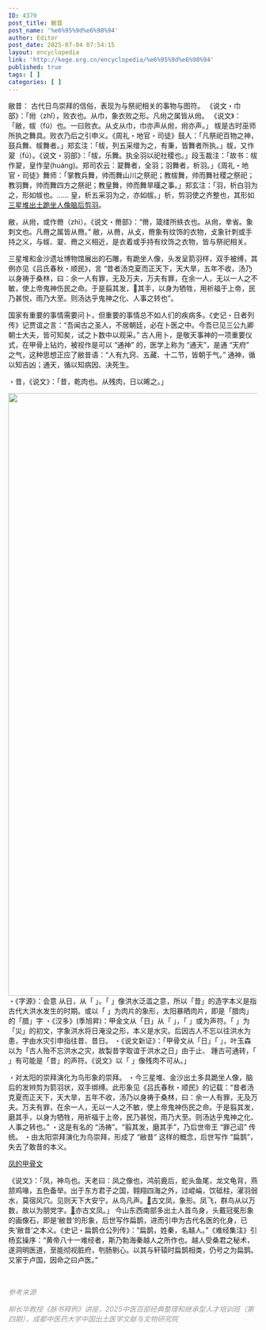 ```yaml
---
ID: 4379
post_title: 敝昔
post_name: '%e6%95%9d%e6%98%94'
author: Editor
post_date: 2025-07-04 07:54:15
layout: encyclopedia
link: 'http://kege.org.cn/encyclopedia/%e6%95%9d%e6%98%94'
published: true
tags: [ ]
categories: [ ]
---
```

敝昔：
古代日鸟崇拜的信俗，表现为与祭祀相关的事物与图符。
《说文・巾部》：「㡀（zhǐ），败衣也。从巾，象衣败之形。凡㡀之属皆从㡀。
《说文》：「敝，帗（fú）也。一曰败衣。从攴从巾，巾亦声从㡀，㡀亦声。」
帗是古时巫师所执之舞具。败衣乃后之引申义。《周礼・地官・司徒》鼓人：「凡祭祀百物之神，鼓兵舞、帗舞者。」郑玄注：「帗，列五采缯为之，有秉，皆舞者所执。」帗，又作翇（fú）。《说文・羽部》：「帗，乐舞。执全羽以祀社稷也。」段玉裁注：「故书：帗作翇，皇作䍿(huáng)。郑司农云：翇舞者，全羽；羽舞者，析羽。」《周礼・地官・司徒》舞师：「掌教兵舞，帅而舞山川之祭祀；教帗舞，帅而舞社稷之祭祀；教羽舞，帅而舞四方之祭祀；教皇舞，帅而舞旱暵之事。」郑玄注：「羽，析白羽为之，形如帗也。…… 皇，析五采羽为之，亦如帗。」析，剪羽使之齐整也，其形如<a href="https://github.com/tomxiongs/kegeorgcn/blob/master/pictures/%E4%B8%89%E6%98%9F%E5%A0%86%E5%87%BA%E5%9C%9F%E8%B7%AA%E5%9D%90%E4%BA%BA%E5%83%8F%E8%84%91%E5%90%8E%E5%89%AA%E7%BE%BD.PNG">三星堆出土跪坐人像脑后剪羽</a>。

敝，从㡀，或作黹（zhì）。《说文・黹部》：“黹，箴缕所紩衣也。从㡀，丵省。象刺文也。凡黹之属皆从黹。” 敝，从黹，从攴，黹象有纹饰的衣物，攴象针刺或手持之义，与帗、翇、黹之义相近，是衣着或手持有纹饰之衣物，皆与祭祀相关。

三星堆和金沙遗址博物馆展出的石雕，有跪坐人像，头发呈箭羽样，双手被缚，其例亦见《吕氏春秋・顺民》，言 “昔者汤克夏而正天下，天大旱，五年不收，汤乃以身祷于桑林，曰：余一人有罪，无及万夫，万夫有罪，在余一人，无以一人之不敏，使上帝鬼神伤民之命。于是翦其发，𨟖其手，以身为牺牲，用祈福于上帝，民乃甚悦，雨乃大至。则汤达乎鬼神之化、人事之转也”。

国家有重要的事情需要问卜，但重要的事情总不如人们的疾病多。《史记・日者列传》记贾谊之言：“吾闻古之圣人，不居朝廷，必在卜医之中。今吾已见三公九卿朝士大夫，皆可知矣，试之卜数中以观采。” 古人用卜，是敬天事神的一项重要仪式，在甲骨上钻灼，被视作是可以 “通神” 的，医学上称为 “通天”，是通 “天府” 之气，这种思想正应了敝昔语：“人有九窍、五藏、十二节，皆朝于气。” 通神，循以知吉凶；通天，循以知病因、决死生。

・昔，《说文》：「昔，乾肉也。从残肉，日以晞之。」

<img class="alignnone size-full" src="https://github.com/tomxiongs/kegeorgcn/blob/master/pictures/%E6%98%94.PNG?raw=true" width="1883" height="1215" />
・《字源》：会意 从日，从「 」。「 」像洪水泛滥之意，所以「昔」的造字本义是指古代大洪水发生的时期。或以「 」为肉片的象形，太阳暴晒肉片，即是「腊肉」的「腊」字
・《汉多》(季旭昇)：甲金文从「日」从「 」，「 」或为声符。「 」为「災」的初文，字象洪水将日淹没之形，本义是水灾。后因古人不忘以往洪水为患，字由水灾引申指往昔、昔日。
・《说文新证》：「甲骨文从「日」「 」，叶玉森以为「古人殆不忘洪水之灾，故製昔字取谊于洪水之日」由于止、 踵古可通转，「 」有可能是「昔」的声符。《说文》以「 」像残肉不可从。」

・对太阳的崇拜演化为鸟形象的崇拜。
・今三星堆、金沙出土多具跪坐人像，脑后的发辫剪为箭羽状，双手绑缚。此形象见《吕氏春秋・顺民》的记载：“昔者汤克夏而正天下，天大旱，五年不收，汤乃以身祷于桑林，曰：余一人有罪，无及万夫。万夫有罪，在余一人，无以一人之不敏，使上帝鬼神伤民之命。于是翦其发，磨其手，以身为牺牲，用祈福于上帝，民乃甚悦，雨乃大至。则汤达乎鬼神之化、人事之转也。”
・这是有名的 “汤祷”。“翦其发，磨其手”，乃后世帝王 “罪己诏” 传统。
・由太阳崇拜演化为鸟崇拜，形成了 “敝昔” 这样的概念，后世写作 “扁鹊”，失去了敢昔的本义。

<a href="https://github.com/tomxiongs/kegeorgcn/blob/master/pictures/%E5%87%A400.PNG">凤的甲骨文</a>

《说文》：「凤，神鸟也。天老曰：凤之像也，鸿前鹿后，蛇头鱼尾，龙文龟背，燕颔鸡喙，五色备举。出于东方君子之国，翱翔四海之外，过崐崘，饮砥柱，濯羽弱水，莫宿风穴。见则天下大安宁。从鸟凡声。<a href="https://github.com/tomxiongs/kegeorgcn/blob/master/pictures/%E5%87%A401.PNG">𢐴</a>古文凤，象形。凤飞，群鸟从以万数，故以为朋党字。<a href="https://github.com/tomxiongs/kegeorgcn/blob/master/pictures/%E5%87%A402.PNG">𪈵</a>亦古文凤。」
今山东西南部多出土人首鸟身，头戴冠冕形象的画像石，即是‘敝昔’的形象，后世写作扁鹊，进而引申为古代名医的化身，已失‘敝昔’之本义。《史记・扁鹊仓公列传》：“扁鹊，姓秦，名越人。”《难经集注》引杨玄操序：“黄帝八十一难经者，斯乃勃海秦越人之所作也。越人受桑君之秘术，遂洞明医道，至能彻视脏府，刳肠剔心。以其与轩辕时扁鹊相类，仍号之为扁鹊。又家于卢国，因命之曰卢医。”

&nbsp;

<em><span style="color: #999999;">参考来源</span></em>

<em><span style="color: #999999;">柳长华教授《脉书释例》讲座，2025中医百部经典整理和继承型人才培训班（第四期），成都中医药大学中国出土医学文献与文物研究院</span></em>

&nbsp;